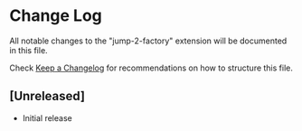 # Change Log

All notable changes to the "jump-2-factory" extension will be documented in this file.

Check [Keep a Changelog](http://keepachangelog.com/) for recommendations on how to structure this file.

## [Unreleased]

- Initial release